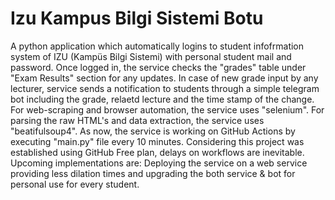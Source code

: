 # Izu Kampus Bilgi Sistemi Botu
A python application which automatically logins to student infofrmation system of IZU (Kampüs Bilgi Sistemi) with personal student mail and password.
Once logged in, the service checks the "grades" table under "Exam Results" section for any updates.
In case of new grade input by any lecturer, service sends a notification to students through a simple telegram bot including the grade, relaetd lecture and the time stamp of the change.
For web-scraping and browser automation, the service uses "selenium". 
For parsing the raw HTML's and data extraction, the service uses "beatifulsoup4".
As now, the service is working on GitHub Actions by executing "main.py" file every 10 minutes. 
Considering this project was established using GitHub Free plan, delays on workflows are inevitable.
Upcoming implementations are: Deploying the service on a web service providing less dilation times and upgrading the both service & bot for personal use for every student.
